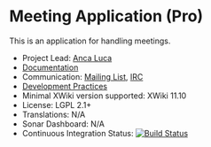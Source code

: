 # Meeting Application (Pro)

This is an application for handling meetings.

* Project Lead: [Anca Luca](https://github.com/lucaa)
* [Documentation](https://store.xwiki.com/xwiki/bin/view/Extension/MeetingApplication)
* Communication: [Mailing List](http://dev.xwiki.org/xwiki/bin/view/Community/MailingLists>), [IRC]( http://dev.xwiki.org/xwiki/bin/view/Community/IRC)
* [Development Practices](http://dev.xwiki.org)
* Minimal XWiki version supported: XWiki 11.10
* License: LGPL 2.1+
* Translations: N/A
* Sonar Dashboard: N/A
* Continuous Integration Status: [![Build Status](http://ci.xwikisas.com/view/All/job/xwikisas/job/application-meeting/job/master/badge/icon)](http://ci.xwikisas.com/view/All/job/xwikisas/job/application-meeting/job/master/)
